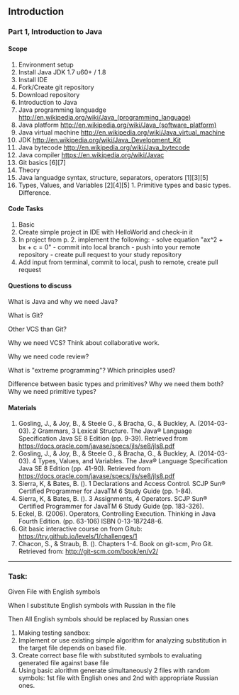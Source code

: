 ## Introduction

### Part 1, Introduction to Java

#### Scope

1. Environment setup
  1. Install Java JDK 1.7 u60+ / 1.8
  2. Install IDE
  3. Fork/Create git repository
  4. Download repository
2. Introduction to Java
  1. Java programming languadge http://en.wikipedia.org/wiki/Java_(programming_language)
  2. Java platform http://en.wikipedia.org/wiki/Java_(software_platform)
  3. Java virtual machine http://en.wikipedia.org/wiki/Java_virtual_machine
  4. JDK http://en.wikipedia.org/wiki/Java_Development_Kit
  5. Java bytecode http://en.wikipedia.org/wiki/Java_bytecode
  6. Java compiler https://en.wikipedia.org/wiki/Javac
3. Git basics [6][7]
4. Theory
  1. Java languadge syntax, structure, separators, operators [1][3][5]
  2. Types, Values, and Variables [2][4][5]
    1. Primitive types and basic types. Difference.


#### Code Tasks

1. Basic
  1. Create simple project in IDE with HelloWorld and check-in it
  2. In project from p. 2. implement the following:
    - solve equation "ax^2 + bx + c = 0"
    - commit into local branch
    - push into your remote repository
    - create pull request to your study repository
  3. Add input from terminal, commit to local, push to remote, create pull request

#### Questions to discuss

What is Java and why we need Java?

What is Git?

Other VCS than Git?

Why we need VCS? Think about collaborative work.

Why we need code review?

What is "extreme programming"? Which principles used?

Difference between basic types and primitives? Why we need them both? Why we need primitive types?

#### Materials

1. Gosling, J., & Joy, B., & Steele G., & Bracha, G., & Buckley, A. (2014-03-03). 2 Grammars, 3 Lexical Structure. The Java® Language Specification Java SE 8 Edition (pp. 9-39). Retrieved from https://docs.oracle.com/javase/specs/jls/se8/jls8.pdf
2. Gosling, J., & Joy, B., & Steele G., & Bracha, G., & Buckley, A. (2014-03-03). 4 Types, Values, and Variables. The Java® Language Specification Java SE 8 Edition (pp. 41-90). Retrieved from https://docs.oracle.com/javase/specs/jls/se8/jls8.pdf
3. Sierra, K, & Bates, B. (). 1 Declarations and Access Control. SCJP Sun® Certified Programmer for JavaTM 6 Study Guide (pp. 1-84).
4. Sierra, K, & Bates, B. (). 3 Assignments, 4 Operators. SCJP Sun® Certified Programmer for JavaTM 6 Study Guide (pp. 183-326).
5. Eckel, B. (2006). Operators, Controlling Execution. Thinking in Java Fourth Edition. (pp. 63-106) ISBN 0-13-187248-6.
6. Git basic interactive course on from Gitub: https://try.github.io/levels/1/challenges/1
7. Chacon, S., & Straub, B. (). Chapters 1-4. Book on git-scm, Pro Git. Retrieved from: http://git-scm.com/book/en/v2/



-------------------

### Task:

Given File with English symbols

When I substitute English symbols with Russian in the file

Then All English symbols should be replaced by Russian ones

1. Making testing sandbox:
  1. Implement or use existing simple algorithm for analyzing substitution in the target file depends on based file.
  2. Create correct base file with substituted symbols to evaluating generated file against base file
  3. Using basic alorithm generate simultaneously 2 files with random symbols: 1st file with English ones and 2nd with appropriate Russian ones.
